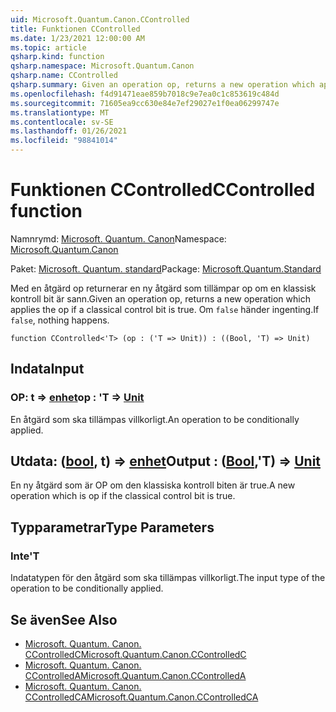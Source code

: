 ```yaml
---
uid: Microsoft.Quantum.Canon.CControlled
title: Funktionen CControlled
ms.date: 1/23/2021 12:00:00 AM
ms.topic: article
qsharp.kind: function
qsharp.namespace: Microsoft.Quantum.Canon
qsharp.name: CControlled
qsharp.summary: Given an operation op, returns a new operation which applies the op if a classical control bit is true. If `false`, nothing happens.
ms.openlocfilehash: f4d91471eae859b7018c9e7ea0c1c853619c484d
ms.sourcegitcommit: 71605ea9cc630e84e7ef29027e1f0ea06299747e
ms.translationtype: MT
ms.contentlocale: sv-SE
ms.lasthandoff: 01/26/2021
ms.locfileid: "98841014"
---
```

# <a name="ccontrolled-function"></a><span data-ttu-id="03b3b-102">Funktionen CControlled</span><span class="sxs-lookup"><span data-stu-id="03b3b-102">CControlled function</span></span>

<span data-ttu-id="03b3b-103">Namnrymd: [Microsoft. Quantum. Canon](xref:Microsoft.Quantum.Canon)</span><span class="sxs-lookup"><span data-stu-id="03b3b-103">Namespace: [Microsoft.Quantum.Canon](xref:Microsoft.Quantum.Canon)</span></span>

<span data-ttu-id="03b3b-104">Paket: [Microsoft. Quantum. standard](https://nuget.org/packages/Microsoft.Quantum.Standard)</span><span class="sxs-lookup"><span data-stu-id="03b3b-104">Package: [Microsoft.Quantum.Standard](https://nuget.org/packages/Microsoft.Quantum.Standard)</span></span>


<span data-ttu-id="03b3b-105">Med en åtgärd op returnerar en ny åtgärd som tillämpar op om en klassisk kontroll bit är sann.</span><span class="sxs-lookup"><span data-stu-id="03b3b-105">Given an operation op, returns a new operation which applies the op if a classical control bit is true.</span></span> <span data-ttu-id="03b3b-106">Om `false` händer ingenting.</span><span class="sxs-lookup"><span data-stu-id="03b3b-106">If `false`, nothing happens.</span></span>

```qsharp
function CControlled<'T> (op : ('T => Unit)) : ((Bool, 'T) => Unit)
```


## <a name="input"></a><span data-ttu-id="03b3b-107">Indata</span><span class="sxs-lookup"><span data-stu-id="03b3b-107">Input</span></span>

### <a name="op--t--unit"></a><span data-ttu-id="03b3b-108">OP: t => [enhet](xref:microsoft.quantum.lang-ref.unit)</span><span class="sxs-lookup"><span data-stu-id="03b3b-108">op : 'T => [Unit](xref:microsoft.quantum.lang-ref.unit)</span></span> 

<span data-ttu-id="03b3b-109">En åtgärd som ska tillämpas villkorligt.</span><span class="sxs-lookup"><span data-stu-id="03b3b-109">An operation to be conditionally applied.</span></span>



## <a name="output--boolt--unit"></a><span data-ttu-id="03b3b-110">Utdata: ([bool](xref:microsoft.quantum.lang-ref.bool), t) => [enhet](xref:microsoft.quantum.lang-ref.unit)</span><span class="sxs-lookup"><span data-stu-id="03b3b-110">Output : ([Bool](xref:microsoft.quantum.lang-ref.bool),'T) => [Unit](xref:microsoft.quantum.lang-ref.unit)</span></span> 

<span data-ttu-id="03b3b-111">En ny åtgärd som är OP om den klassiska kontroll biten är true.</span><span class="sxs-lookup"><span data-stu-id="03b3b-111">A new operation which is op if the classical control bit is true.</span></span>

## <a name="type-parameters"></a><span data-ttu-id="03b3b-112">Typparametrar</span><span class="sxs-lookup"><span data-stu-id="03b3b-112">Type Parameters</span></span>

### <a name="t"></a><span data-ttu-id="03b3b-113">Inte</span><span class="sxs-lookup"><span data-stu-id="03b3b-113">'T</span></span>

<span data-ttu-id="03b3b-114">Indatatypen för den åtgärd som ska tillämpas villkorligt.</span><span class="sxs-lookup"><span data-stu-id="03b3b-114">The input type of the operation to be conditionally applied.</span></span>

## <a name="see-also"></a><span data-ttu-id="03b3b-115">Se även</span><span class="sxs-lookup"><span data-stu-id="03b3b-115">See Also</span></span>

- [<span data-ttu-id="03b3b-116">Microsoft. Quantum. Canon. CControlledC</span><span class="sxs-lookup"><span data-stu-id="03b3b-116">Microsoft.Quantum.Canon.CControlledC</span></span>](xref:Microsoft.Quantum.Canon.CControlledC)
- [<span data-ttu-id="03b3b-117">Microsoft. Quantum. Canon. CControlledA</span><span class="sxs-lookup"><span data-stu-id="03b3b-117">Microsoft.Quantum.Canon.CControlledA</span></span>](xref:Microsoft.Quantum.Canon.CControlledA)
- [<span data-ttu-id="03b3b-118">Microsoft. Quantum. Canon. CControlledCA</span><span class="sxs-lookup"><span data-stu-id="03b3b-118">Microsoft.Quantum.Canon.CControlledCA</span></span>](xref:Microsoft.Quantum.Canon.CControlledCA)
